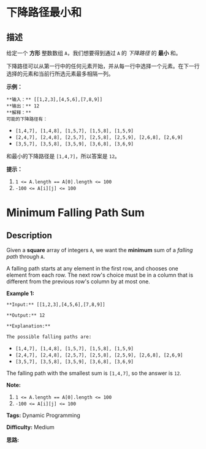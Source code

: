 # 下降路径最小和

## 描述

给定一个 **方形** 整数数组 `A`，我们想要得到通过 `A` 的 _下降路径_ 的 **最小** 和。

下降路径可以从第一行中的任何元素开始，并从每一行中选择一个元素。在下一行选择的元素和当前行所选元素最多相隔一列。



**示例：**

    
    
    **输入：** [[1,2,3],[4,5,6],[7,8,9]]
    **输出：** 12
    **解释：**
    可能的下降路径有：
    

  * `[1,4,7], [1,4,8], [1,5,7], [1,5,8], [1,5,9]`
  * `[2,4,7], [2,4,8], [2,5,7], [2,5,8], [2,5,9], [2,6,8], [2,6,9]`
  * `[3,5,7], [3,5,8], [3,5,9], [3,6,8], [3,6,9]`

和最小的下降路径是 `[1,4,7]`，所以答案是 `12`。



**提示：**

  1. `1 <= A.length == A[0].length <= 100`
  2. `-100 <= A[i][j] <= 100`



# Minimum Falling Path Sum

## Description



Given a **square** array of integers `A`, we want the **minimum** sum of a _falling path_ through `A`.

A falling path starts at any element in the first row, and chooses one element from each row.  The next row's choice must be in a column that is different from the previous row's column by at most one.



**Example 1:**

    
    
    **Input:** [[1,2,3],[4,5,6],[7,8,9]]
    **Output:** 12
    **Explanation:**
    The possible falling paths are:
    

  * `[1,4,7], [1,4,8], [1,5,7], [1,5,8], [1,5,9]`
  * `[2,4,7], [2,4,8], [2,5,7], [2,5,8], [2,5,9], [2,6,8], [2,6,9]`
  * `[3,5,7], [3,5,8], [3,5,9], [3,6,8], [3,6,9]`

The falling path with the smallest sum is `[1,4,7]`, so the answer is `12`.



**Note:**

  1. `1 <= A.length == A[0].length <= 100`
  2. `-100 <= A[i][j] <= 100`


**Tags:** Dynamic Programming

**Difficulty:** Medium

**思路:**
